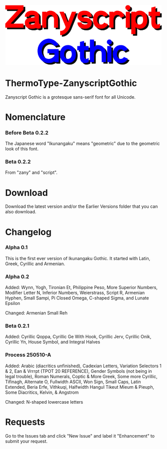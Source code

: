 <p align="center">
  <img width="800" height="auto" src="https://github.com/TSFBCE24RhythmHeaveners/ThermoType-ZanyscriptGothic/blob/main/ZanyscriptLogo.png">
</p>

# ThermoType-ZanyscriptGothic
Zanyscript Gothic is a grotesque sans-serif font for all Unicode. 

# Nomenclature #
### Before Beta 0.2.2 ###
The Japanese word "Ikunangaku" means "geometric" due to the geometric look of this font.
### Beta 0.2.2 ###
From "zany" and "script".

# Download #
Download the latest version and/or the Earlier Versions folder that you can also download.

# Changelog #

### Alpha 0.1 ###
This is the first ever version of Ikunangaku Gothic. It started with Latin, Greek, Cyrillic and Armenian.

### Alpha 0.2 ###
Added: Wynn, Yogh, Tironian Et, Philippine Peso, More Superior Numbers, Modifier Letter N, Inferior Numbers, Weierstrass, Script R, Armenian Hyphen, Small Sampi, Pi Closed Omega, C-shaped Sigma, and Lunate Epsilon

Changed: Armenian Small Reh

### Beta 0.2.1 ###
Added: Cyrillic Qoppa, Cyrillic Ge With Hook, Cyrillic Jerv, Cyrillic Onik, Cyrillic Yn, House Symbol, and Integral Halves

### Process 250510-A ###
Added: Arabic (diacritics unfinished), Cadexian Letters, Variation Selectors 1 & 2, Ean & Vrrrpt (TPOT 20 REFERENCE), Gender Symbols (not being in legal trouble), Roman Numerals, Coptic & More Greek, Some more Cyrillic, Tifinagh, Alternate O, Fullwidth ASCII, Won Sign, Small Caps, Latin Extended, Beria Erfe, Vithkuqi, Halfwidth Hangul Tikeut Mieum & Pieuph, Some Diacritics, Kelvin, & Angstrom

Changed: N-shaped lowercase letters

# Requests #
Go to the Issues tab and click "New Issue" and label it "Enhancement" to submit your request.
